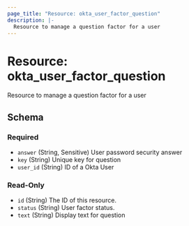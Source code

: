 ```yaml
---
page_title: "Resource: okta_user_factor_question"
description: |-
  Resource to manage a question factor for a user
---
```


# Resource: okta_user_factor_question

Resource to manage a question factor for a user

<!-- schema generated by tfplugindocs -->

## Schema

### Required

- `answer` (String, Sensitive) User password security answer
- `key` (String) Unique key for question
- `user_id` (String) ID of a Okta User

### Read-Only

- `id` (String) The ID of this resource.
- `status` (String) User factor status.
- `text` (String) Display text for question
